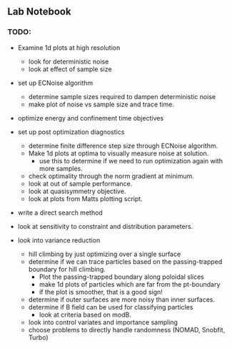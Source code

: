 
## Lab Notebook

### TODO:
- Examine 1d plots at high resolution
  - look for deterministic noise
  - look at effect of sample size
- set up ECNoise algorithm
  - determine sample sizes required to dampen deterministic noise
  - make plot of noise vs sample size and trace time.
- optimize energy and confinement time objectives
- set up post optimization diagnostics
  - determine finite difference step size through ECNoise algorithm.
  - Make 1d plots at optima to visually measure noise at solution.
    - use this to determine if we need to run optimization again with more samples.
  - check optimality through the norm gradient at minimum.
  - look at out of sample performance.
  - look at quasisymmetry objective.
  - look at plots from Matts plotting script.
- write a direct search method
- look at sensitivity to constraint and distribution parameters.

- look into variance reduction
  - hill climbing by just optimizing over a single surface
  - determine if we can trace particles based on the passing-trapped boundary for hill climbing. 
    - Plot the passing-trapped boundary along poloidal slices
    - make 1d plots of particles which are far from the pt-boundary
    - if the plot is smoother, that is a good sign!
  - determine if outer surfaces are more noisy than inner surfaces.
  - determine if B field can be used for classifying particles
    - look at criteria based on modB.
  - look into control variates and importance sampling
  - choose problems to directly handle randomness (NOMAD, Snobfit, Turbo)
